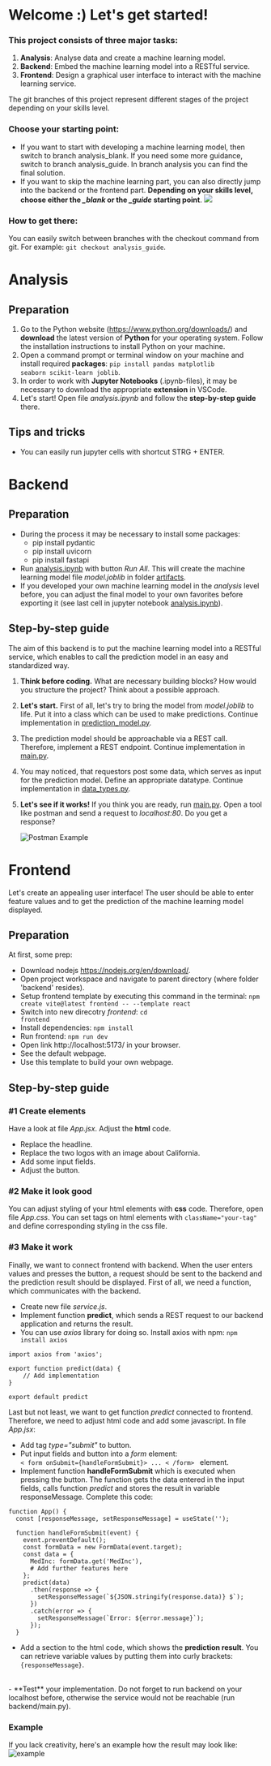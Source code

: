 # Welcome :) Let's get started!

### This project consists of three major tasks:
1) **Analysis**: Analyse data and create a machine learning model.
2) **Backend**: Embed the machine learning model into a RESTful service.
3) **Frontend**: Design a graphical user interface to interact with the machine learning service.

The git branches of this project represent different stages of the project depending on your skills level. 

### Choose your starting point: 
- If you want to start with developing a machine learning model, then switch to branch analysis_blank. If you need some more guidance, switch to branch analysis_guide. In branch analysis you can find the final solution. 
- If you want to skip the machine learning part, you can also directly jump into the backend or the frontend part. **Depending on your skills level, choose either the *_blank* or the *_guide* starting point**.
![](./images/git_branches.PNG)

### How to get there:
You can easily switch between branches with the checkout command from git. For example: <code>git checkout analysis_guide</code>.

# Analysis
## Preparation
1) Go to the Python website (https://www.python.org/downloads/) and **download** the latest version of **Python** for your operating system. Follow the installation instructions to install Python on your machine.
2) Open a command prompt or terminal window on your machine and install required **packages**: <code>pip install pandas matplotlib seaborn scikit-learn joblib</code>.
3) In order to work with **Jupyter Notebooks** (.ipynb-files), it may be necessary to download the appropriate **extension** in VSCode.
4) Let's start! Open file *analysis.ipynb* and follow the **step-by-step guide** there.

## Tips and tricks
- You can easily run jupyter cells with shortcut STRG + ENTER.

# Backend

## Preparation 
- During the process it may be necessary to install some packages:  
    - pip install pydantic
    - pip install uvicorn
    - pip install fastapi
- Run [analysis.ipynb](./backend/analysis/analysis.ipynb) with button *Run All*. This will create the machine learning model file *model.joblib* in folder [artifacts](./backend/artifacts/). 
- If you developed your own machine learning model in the *analysis* level before, you can adjust the final model to your own favorites before exporting it (see last cell in jupyter notebook [analysis.ipynb](./backend/analysis/analysis.ipynb)).


## Step-by-step guide
The aim of this backend is to put the machine learning model into a RESTful service, which enables to call the prediction model in an easy and standardized way.

1) **Think before coding.** What are necessary building blocks? How would you structure the project? Think about a possible approach.

2) **Let's start.** First of all, let's try to bring the model from *model.joblib* to life. Put it into a class which can be used to make predictions. Continue implementation in [prediction_model.py](./backend/src/prediction_model.py).
3) The prediction model should be approachable via a REST call. Therefore, implement a REST endpoint. Continue implementation in [main.py](./backend/src/main.py).
4) You may noticed, that requestors post some data, which serves as input for the prediction model. Define an appropriate datatype. Continue implementation in [data_types.py](./backend/src/data_types.py).

5) **Let's see if it works!** If you think you are ready, run [main.py](/backend/src/main.py). Open a tool like postman and send a request to *localhost:80*. Do you get a response?

    ![Postman Example](./images/postman_example.PNG)

# Frontend
Let's create an appealing user interface! The user should be able to enter feature values and to get the prediction of the machine learning model displayed.
## Preparation
At first, some prep:
- Download nodejs https://nodejs.org/en/download/.
- Open project workspace and navigate to parent directory (where folder 'backend' resides).
- Setup frontend template by executing this command in the terminal: <code>npm create vite@latest frontend -- --template react </code>
- Switch into new direcotry *frontend*: <code>cd frontend</code>
- Install dependencies: <code>npm install</code>
- Run frontend: <code>npm run dev</code>
- Open link http://localhost:5173/ in your browser.
- See the default webpage.
- Use this template to build your own webpage. 

## Step-by-step guide

### #1 Create elements 
Have a look at file *App.jsx*. Adjust the **html** code.
- Replace the headline.
- Replace the two logos with an image about California.
- Add some input fields. 
- Adjust the button.

### #2 Make it look good
You can adjust styling of your html elements with **css** code. Therefore, open file *App.css*. You can set tags on html elements with <code>className="your-tag"</code> and define corresponding styling in the css file. 

### #3 Make it work
Finally, we want to connect frontend with backend. When the user enters values and presses the button, a request should be sent to the backend and the prediction result should be displayed. First of all, we need a function, which communicates with the backend. 

- Create new file *service.js*.
- Implement function **predict**, which sends a REST request to our backend application and returns the result. 
- You can use *axios* library for doing so. Install axios with npm: <code>npm install axios</code>
 
````
import axios from 'axios';

export function predict(data) {
    // Add implementation
}

export default predict
````
Last but not least, we want to get function *predict* connected to frontend. Therefore, we need to adjust html code and add some javascript. In file *App.jsx*:
- Add tag *type="submit"* to button. 
- Put input fields and button into a *form* element: <code> < form onSubmit={handleFormSubmit}> ... < /form> </code> element.
- Implement function **handleFormSubmit** which is executed when pressing the button. The function gets the data entered in the input fields, calls function *predict* and stores the result in variable responseMessage. Complete this code:

````
function App() {
  const [responseMessage, setResponseMessage] = useState('');

  function handleFormSubmit(event) {
    event.preventDefault();
    const formData = new FormData(event.target);
    const data = {
      MedInc: formData.get('MedInc'),
      # Add further features here
    };
    predict(data)
      .then(response => {
        setResponseMessage(`${JSON.stringify(response.data)} $`);
      })
      .catch(error => {
        setResponseMessage(`Error: ${error.message}`);
      });
  }
````
- Add a section to the html code, which shows the **prediction result**. You can retrieve variable values by putting them into curly brackets: <code>{responseMessage}</code>.
<br>
- **Test** your implementation. Do not forget to run backend on your localhost before, otherwise the service would not be reachable (run backend/main.py). 

### Example
If you lack creativity, here's an example how the result may look like:
![example](./images/frontend_example.PNG)